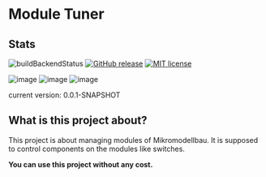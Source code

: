 # Module Tuner

## Stats
![buildBackendStatus](https://github.com/IamPekka058/Module-Tuner/actions/workflows/buildBackend.yml/badge.svg)
[![GitHub release](https://img.shields.io/github/release/Naereen/StrapDown.js.svg)](https://github.com/IamPekka058/Module-Tuner/releases/)
[![MIT license](https://img.shields.io/badge/License-MIT-blue.svg)](https://lbesson.mit-license.org/)

![image](https://img.shields.io/badge/PostgreSQL-316192?style=for-the-badge&logo=postgresql&logoColor=white)
![image](https://img.shields.io/badge/Quarkus-000000?style=for-the-badge&logo=quarkus)
![image](https://img.shields.io/badge/Flutter-02569B?style=for-the-badge&logo=flutter&logoColor=white)

current version: 0.0.1-SNAPSHOT
## What is this project about?
This project is about managing modules of Mikromodellbau. It is supposed to control components on the modules like switches.

**You can use this project without any cost.**